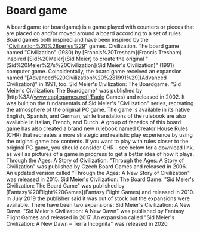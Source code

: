 # Board game

A board game (or boardgame) is a game played with counters or pieces that are placed on and/or moved around a board according to a set of rules. Board games both inspired and have been inspired by the "[Civilization%20%28series%29](Civilization)" games.
Civilization.
The board game named "Civilization" (1980) by [Francis%20Tresham](Francis Tresham) inspired [Sid%20Meier](Sid Meier) to create the original "[Sid%20Meier%27s%20Civilization](Sid Meier's Civilization)" (1991) computer game. Coincidentally, the board game received an expansion named "[Advanced%20Civilization%20%281991%29](Advanced Civilization)" in 1991, too.
Sid Meier's Civilization: The Boardgame.
"Sid Meier's Civilization: The Boardgame" was published by [http%3A//www.eaglegames.net](Eagle Games) and released in 2002. It was built on the fundamentals of Sid Meier's "Civilization" series, recreating the atmosphere of the original PC game.
The game is available in its native English, Spanish, and German, while translations of the rulebook are also available in Italian, French, and Dutch.
A group of fanatics of this board game has also created a brand new rulebook named Creator House Rules (CHR) that recreates a more strategic and realistic play experience by using the original game box contents. If you want to play with rules closer to the original PC game, you should consider CHR - see below for a download link, as well as pictures of a game in progress to get a better idea of how it plays.
Through the Ages: A Story of Civilization.
"Through the Ages: A Story of Civilization" was published by Czech Board Games and released in 2006. An updated version called "Through the Ages: A New Story of Civilization" was released in 2015.
Sid Meier's Civilization: The Board Game.
"Sid Meier's Civilization: The Board Game" was published by [Fantasy%20Flight%20Games](Fantasy Flight Games) and released in 2010. In July 2019 the publisher said it was out of stock but the expansions were available.
There have been two expansions:
Sid Meier's Civilization: A New Dawn.
"Sid Meier's Civilization: A New Dawn" was published by Fantasy Flight Games and released in 2017. An expansion called "Sid Meier's Civilization: A New Dawn – Terra Incognita" was released in 2020.